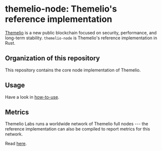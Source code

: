 # themelio-node: Themelio's reference implementation

[Themelio](https://themelio.org) is a new public blockchain focused on security, performance, and long-term stability. `themelio-node` is Themelio's reference implementation in Rust.

## Organization of this repository

This repository contains the core node implementation of Themelio.

## Usage

Have a look in [how-to-use](/how-to-use).

## Metrics

Themelio Labs runs a worldwide network of Themelio full nodes --- the reference implementation can also be compiled to report metrics for this network.

Read [here](Metrics.md).
